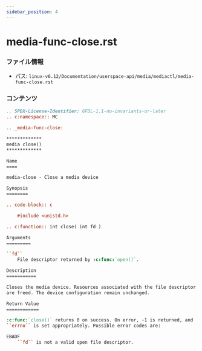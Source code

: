 ```yaml
---
sidebar_position: 4
---
```

# media-func-close.rst

### ファイル情報

- パス: `linux-v6.12/Documentation/userspace-api/media/mediactl/media-func-close.rst`

### コンテンツ

```rst
.. SPDX-License-Identifier: GFDL-1.1-no-invariants-or-later
.. c:namespace:: MC

.. _media-func-close:

*************
media close()
*************

Name
====

media-close - Close a media device

Synopsis
========

.. code-block:: c

    #include <unistd.h>

.. c:function:: int close( int fd )

Arguments
=========

``fd``
    File descriptor returned by :c:func:`open()`.

Description
===========

Closes the media device. Resources associated with the file descriptor
are freed. The device configuration remain unchanged.

Return Value
============

:c:func:`close()` returns 0 on success. On error, -1 is returned, and
``errno`` is set appropriately. Possible error codes are:

EBADF
    ``fd`` is not a valid open file descriptor.

```
